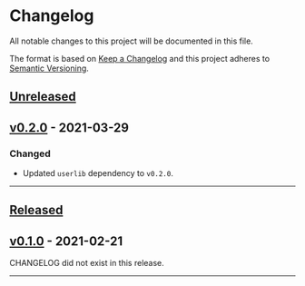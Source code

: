 # Changelog
All notable changes to this project will be documented in this file.

The format is based on [Keep a Changelog][Keep a Changelog] and this project adheres to [Semantic Versioning][Semantic Versioning].

## [Unreleased]

## [v0.2.0] - 2021-03-29
### Changed
- Updated `userlib` dependency to `v0.2.0`.

---

## [Released]

## [v0.1.0] - 2021-02-21
CHANGELOG did not exist in this release.

---

<!-- Links -->
[Keep a Changelog]: https://keepachangelog.com/
[Semantic Versioning]: https://semver.org/

<!-- Versions -->
[Unreleased]: https://github.com/cs161-staff/project2-starter-code/compare/v0.2.0...HEAD
[Released]: https://github.com/cs161-staff/project2-starter-code/releases
[v0.2.0]: https://github.com/cs161-staff/project2-starter-code/compare/v0.1.0...v0.2.0
[v0.1.0]: https://github.com/cs161-staff/project2-starter-code/releases/v0.1.0
